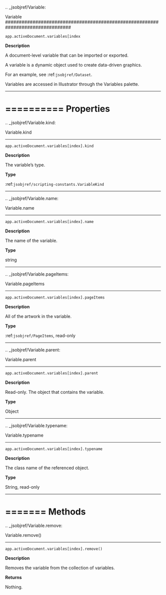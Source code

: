 .. _jsobjref/Variable:

Variable
################################################################################

``app.activeDocument.variables[index``

**Description**

A document-level variable that can be imported or exported.

A variable is a dynamic object used to create data-driven graphics.

For an example, see :ref:`jsobjref/Dataset`.

Variables are accessed in Illustrator through the Variables palette.

----

==========
Properties
==========

.. _jsobjref/Variable.kind:

Variable.kind
********************************************************************************

``app.activeDocument.variables[index].kind``

**Description**

The variable’s type.

**Type**

:ref:`jsobjref/scripting-constants.VariableKind`

----

.. _jsobjref/Variable.name:

Variable.name
********************************************************************************

``app.activeDocument.variables[index].name``

**Description**

The name of the variable.

**Type**

string

----

.. _jsobjref/Variable.pageItems:

Variable.pageItems
********************************************************************************

``app.activeDocument.variables[index].pageItems``

**Description**

All of the artwork in the variable.

**Type**

:ref:`jsobjref/PageItems`, read-only

----

.. _jsobjref/Variable.parent:

Variable.parent
********************************************************************************

``app.activeDocument.variables[index].parent``

**Description**

Read-only. The object that contains the variable.

**Type**

Object

----

.. _jsobjref/Variable.typename:

Variable.typename
********************************************************************************

``app.activeDocument.variables[index].typename``

**Description**

The class name of the referenced object.

**Type**

String, read-only

----

=======
Methods
=======

.. _jsobjref/Variable.remove:

Variable.remove()
********************************************************************************

``app.activeDocument.variables[index].remove()``

**Description**

Removes the variable from the collection of variables.

**Returns**

Nothing.
